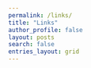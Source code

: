 ```yaml
---
permalink: /links/
title: "Links"
author_profile: false
layout: posts
search: false
entries_layout: grid
---
```

